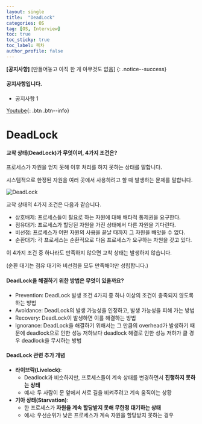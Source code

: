 ```yaml
---
layout: single
title:  "DeadLock"
categories: OS
tag: [OS, Interview]
toc: true
toc_sticky: true
toc_label: 목차
author_profile: false
---
```


**[공지사항]** [만들어놓고 아직 한 게 아무것도 없음]
{: .notice--success}

<div class = "notice">
<h4>공지사항입니다.</h4>
<ul>
    <li>공지사항 1</li>
</ul>
</div>


[Youtube](https://youtube.com){: .btn .btn--info}


# DeadLock

#### 교착 상태(DeadLock)가 무엇이며, 4가지 조건은?

프로세스가 자원을 얻지 못해 이후 처리를 하지 못하는 상태를 말합니다.

시스템적으로 한정된 자원을 여러 곳에서 사용하려고 할 때 발생하는 문제를 말합니다.


![DeadLock]({{site.url}}/images/2025-02-05-first/DeadLock.png)

교착 상태의 4가지 조건은 다음과 같습니다.

- 상호배제: 프로세스들이 필요로 하는 자원에 대해 배타적 통제권을 요구한다.
- 점유대기: 프로세스가 할당된 자원을 가진 상태에서 다른 자원을 기다린다.
- 비선점: 프로세스가 어떤 자원의 사용을 끝날 때까지 그 자원을 빼앗을 수 없다.
- 순환대기: 각 프로세스는 순환적으로 다음 프로세스가 요구하는 자원을 갖고 있다.

이 4가지 조건 중 하나라도 만족하지 않으면 교착 상태는 발생하지 않습니다.

(순환 대기는 점유 대기와 비선점을 모두 만족해야만 성립합니다.)

#### DeadLock을 해결하기 위한 방법은 무엇이 있을까요?

- Prevention: DeadLock 발생 조건 4가지 중 하나 이상의 조건이 충족되지 않도록 하는 방법
- Avoidance: DeadLock의 발생 가능성을 인정하고, 발생 가능성을 피해 가는 방법
- Recovery: DeadLock이 발생하면 이를 해결하는 방법
- Ignorance: DeadLock을 해결하기 위해서는 그 만큼의 overhead가 발생하기 때문에 deadlock으로 인한 성능 저하보다 deadlock 해결로 인한 성능 저하가 클 경우 deadlock을 무시하는 방법

#### DeadLock 관련 추가 개념

- **라이브락(Livelock)**:
  - Deadlock과 비슷하지만, 프로세스들이 계속 상태를 변경하면서 **진행하지 못하는 상태**
  - 예시: 두 사람이 문 앞에서 서로 길을 비켜주려고 계속 움직이는 상황
- **기아 상태(Starvation)**:
  - 한 프로세스가 **자원을 계속 할당받지 못해 무한정 대기하는 상태**
  - 예시: 우선순위가 낮은 프로세스가 계속 자원을 할당받지 못하는 경우
